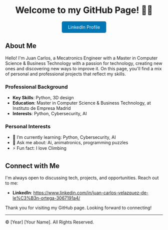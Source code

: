 
<h1 align= "center" > Welcome to my GitHub Page! 👋🏽 </h1> 
<p align= "center">
<!DOCTYPE html>
<html>
<head>
    <!-- Include Font Awesome Library -->
    <link rel="stylesheet" href="https://cdnjs.cloudflare.com/ajax/libs/font-awesome/5.15.1/css/all.min.css">
</head>
<body>
    <!-- LinkedIn Button -->
    <a href="https://www.linkedin.com/in/juan-carlos-velazquez-de-le%C3%B3n-ortega-3067191a4/" target="_blank" style="background-color: #0077B5; color: white; padding: 10px 20px; text-align: center; text-decoration: none; display: inline-block; border-radius: 5px;">
        <i class="fab fa-linkedin"></i> LinkedIn Profile
    </a>
</body>
</html>

## About Me
Hello! I'm Juan Carlos, a Mecatronics Engineer with a Master in Computer Science & Business Technology with a passion for technology, creating new ones and discovering new ways to improve it. On this page, you'll find a mix of personal and professional projects that reflect my skills.

### Professional Background


- **Key Skills**: Python, 3D design
- **Education**: Master in Computer Science & Business Technology, at Instituto de Empresa Madrid
- **Interests**: Python, Cybersecurity, AI

### Personal Interests

- 🌱 I’m currently learning: Python, Cybersecurity, AI
- 💬 Ask me about: Ai, animatronics, programming puzzles 
- ⚡ Fun fact: I love Climbing


## Connect with Me

I'm always open to discussing tech, projects, and opportunities. Reach out to me:

- **LinkedIn**: https://www.linkedin.com/in/juan-carlos-velazquez-de-le%C3%B3n-ortega-3067191a4/


Thank you for visiting my GitHub page. Looking forward to connecting!

---

© [Year] [Your Name]. All Rights Reserved.
